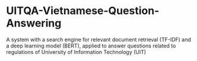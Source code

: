 # UITQA-Vietnamese-Question-Answering
A system with a search engine for relevant document retrieval (TF-IDF) and a deep learning model (BERT), applied to answer questions related to regulations of University of Information Technology (UIT)
